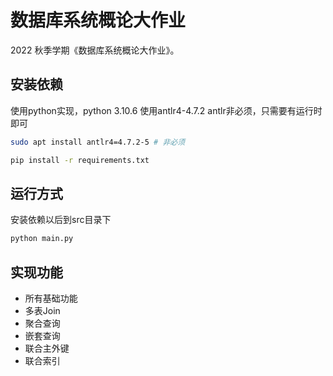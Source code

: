 # 数据库系统概论大作业

2022 秋季学期《数据库系统概论大作业》。

## 安装依赖

使用python实现，python 3.10.6
使用antlr4-4.7.2
antlr非必须，只需要有运行时即可

```bash
sudo apt install antlr4=4.7.2-5 # 非必须
```

```bash
pip install -r requirements.txt
```

## 运行方式
安装依赖以后到src目录下

```bash
python main.py
```

## 实现功能

- 所有基础功能
- 多表Join
- 聚合查询
- 嵌套查询
- 联合主外键
- 联合索引
